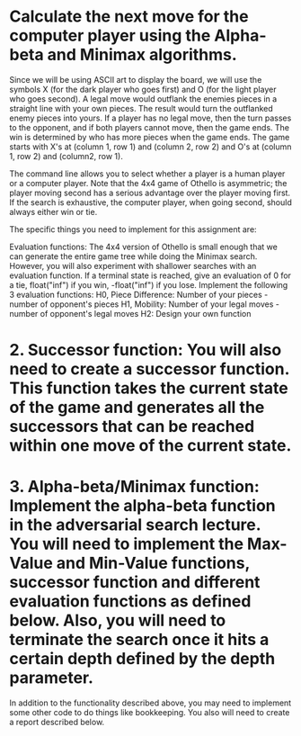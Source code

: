 # Calculate the next move for the computer player using the Alpha-beta and Minimax algorithms. 
Since we will be using ASCII art to display the board, we will use the symbols X (for the dark player who goes first) and O (for the light player who goes second). A legal move would outflank the enemies pieces in a straight line with your own pieces. The result would turn the outflanked enemy pieces into yours. If a player has no legal move, then the turn passes to the opponent, and if both players cannot move, then the game ends. The win is determined by who has more pieces when the game ends. The game starts with X's at (column 1, row 1) and (column 2, row 2) and O's at (column 1, row 2) and (column2, row 1).

The command line allows you to select whether a player is a human player or a computer player. Note that the 4x4 game of Othello is asymmetric; the player moving second has a serious advantage over the player moving first. If the search is exhaustive, the computer player, when going second, should always either win or tie.

The specific things you need to implement for this assignment are:

Evaluation functions: The 4x4 version of Othello is small enough that we can generate the entire game tree while doing the Minimax search. However, you will also experiment with shallower searches with an evaluation function. If a terminal state is reached, give an evaluation of 0 for a tie, float("inf") if you win, -float("inf") if you lose. Implement the following 3 evaluation functions:
H0, Piece Difference: Number of your pieces - number of opponent's pieces
H1, Mobility:  Number of your legal moves - number of opponent's legal moves
H2: Design your own function
# 2. Successor function: You will also need to create a successor function. This function takes the current state of the game and generates all the successors that can be reached within one move of the current state.

# 3. Alpha-beta/Minimax function: Implement the alpha-beta function in the adversarial search lecture. You will need to implement the Max-Value and Min-Value functions, successor function and different evaluation functions as defined below. Also, you will need to terminate the search once it hits a certain depth defined by the depth parameter.

In addition to the functionality described above, you may need to implement some other code to do things like bookkeeping. You also will need to create a report described below.

